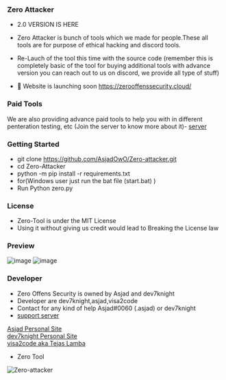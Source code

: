 ### Zero Attacker

- 2.0 VERSION IS HERE

- Zero Attacker is bunch of tools which we made for people.These all tools are for purpose of ethical hacking and discord tools.

- Re-Lauch of the tool this time with the source code (remember this is completely basic of the tool for buying additional tools with advance version you can reach out to us on discord, we provide all type of stuff)

- 📣 Website is launching soon https://zerooffenssecurity.cloud/ 




### Paid Tools 
We are also providing advance paid tools to help you with in different penteration testing, etc (Join the server to know more about it)- [ server](https://discord.gg/J5X3KnBPGe)


### Getting Started
-  git clone https://github.com/AsjadOwO/Zero-attacker.git
- cd Zero-Attacker
- python -m pip install -r requirements.txt
- for(Windows user just run the bat file (start.bat) )
- Run Python zero.py 


### License

- Zero-Tool  is under the MIT License
- Using it without giving us credit would lead to Breaking the License law

### Preview
![image](https://github.com/AsjadOooO/Zero-attacker/blob/Zero-attacker/1.jpg)
![image](https://github.com/AsjadOooO/Zero-attacker/blob/Zero-attacker/2.jpg)



### Developer 
- Zero Offens Security is owned by Asjad and dev7knight
- Developer are dev7knight,asjad,visa2code 
- Contact for any kind of help  Asjad#0060 (.asjad) or dev7knight
- [support server](https://discord.gg/J5X3KnBPGe)


[Asjad Personal Site](https://www.asjad.xyz/) <br>
[dev7knight Personal Site](https://dev7knight.github.io/) <br>
[visa2code aka Tejas Lamba](https://github.com/TejasLamba2006) <br>


- Zero Tool

<p align="left"> <img src="https://komarev.com/ghpvc/?username=AsjasOooO&label=Profile%20views&color=0e75b6&style=flat" alt="Zero-attacker" /> </p> 

